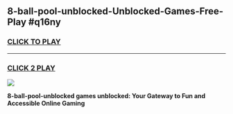 
## 8-ball-pool-unblocked-Unblocked-Games-Free-Play #q16ny
<h3>
<a href="https://us.freeplayer.one?title=8-ball-pool-unblocked&ref=9M">CLICK TO PLAY</a></h3>
<hr>

<h3>
<a href="https://us.freeplayer.one?title=8-ball-pool-unblocked&ref=9M">CLICK 2 PLAY</a>
  
</h3>

<a href="https://us.freeplayer.one?title=8-ball-pool-unblocked&ref=9M"><img src="https://clearcache.store/games.png"></a>


**8-ball-pool-unblocked games unblocked: Your Gateway to Fun and Accessible Online Gaming**
